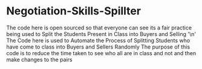 # Negotiation-Skills-Spillter
The code here is open sourced so that everyone can see its a fair practice being used to Split the Students Present in Class into Buyers and Selling '\n'
The Code here is used to Automate the Process of Splitting Students who have come to class into Buyers and Sellers Randomly
The purpose of this code is to reduce the time taken to see who all are in class and not and then make changes to the pairs 
